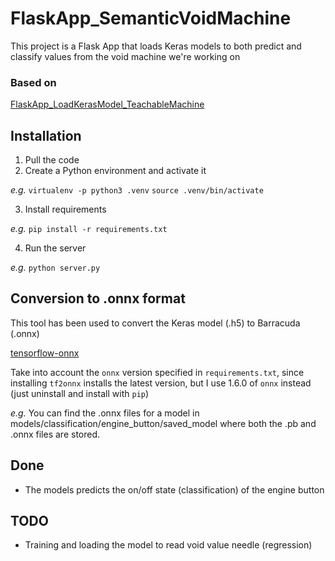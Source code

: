 # FlaskApp_SemanticVoidMachine
This project is a Flask App that loads Keras models to both predict and classify values from the void machine we're working on

### Based on
[FlaskApp_LoadKerasModel_TeachableMachine](https://github.com/JuanIzquierdoDomenech/FlaskApp_LoadKerasModel_TeachableMachine)

## Installation
1. Pull the code
2. Create a Python environment and activate it

*e.g.* 
`virtualenv -p python3 .venv`
`source .venv/bin/activate`

3. Install requirements

*e.g.*
`pip install -r requirements.txt`

4. Run the server

*e.g.*
`python server.py`

## Conversion to .onnx format

This tool has been used to convert the Keras model (.h5) to Barracuda (.onnx)

[tensorflow-onnx](https://github.com/onnx/tensorflow-onnx)

Take into account the `onnx` version specified in `requirements.txt`, since installing `tf2onnx` installs the latest version, but I use 1.6.0 of `onnx` instead (just uninstall and install with `pip`)

*e.g.* You can find the .onnx files for a model in models/classification/engine_button/saved_model
where both the .pb and .onnx files are stored.

## Done
- The models predicts the on/off state (classification) of the engine button

## TODO
- Training and loading the model to read void value needle (regression)
